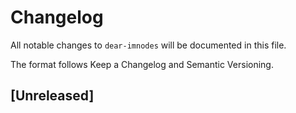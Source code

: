# Changelog

All notable changes to `dear-imnodes` will be documented in this file.

The format follows Keep a Changelog and Semantic Versioning.

## [Unreleased]

